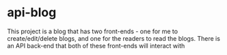 # api-blog
This project is a blog that has two front-ends - one for me to create/edit/delete blogs, and one for the readers to read the blogs. There is an API back-end that both of these front-ends will interact with 
